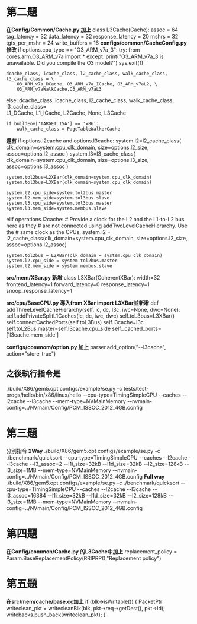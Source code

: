 # 第二題
**在Config/Common/Cache.py 加上**
class L3Cache(Cache):
    assoc = 64
    tag_latency = 32
    data_latency = 32
    response_latency = 20
    mshrs = 32
    tgts_per_mshr = 24
    write_buffers = 16
**configs/common/CacheConfig.py 修改**
if options.cpu_type == "O3_ARM_v7a_3":
    try:
        from cores.arm.O3_ARM_v7a import *
    except:
        print("O3_ARM_v7a_3 is unavailable. Did you compile the O3 model?")
        sys.exit(1)

    dcache_class, icache_class, l2_cache_class, walk_cache_class, l3_cache_class = \
        O3_ARM_v7a_DCache, O3_ARM_v7a_ICache, O3_ARM_v7aL2, \
        O3_ARM_v7aWalkCache,O3_ARM_v7aL3
else:
    dcache_class, icache_class, l2_cache_class, walk_cache_class, l3_cache_class= \
        L1_DCache, L1_ICache, L2Cache, None, L3Cache

    if buildEnv['TARGET_ISA'] == 'x86':
        walk_cache_class = PageTableWalkerCache    
**還有**
if options.l2cache and options.l3cache:
    system.l2=l2_cache_class(
        clk_domain=system.cpu_clk_domain,
        size=options.l2_size,
        assoc=options.l2_assoc
    )
    system.l3=l3_cache_class(
        clk_domain=system.cpu_clk_domain,
        size=options.l3_size,
        assoc=options.l3_assoc
    )

    system.tol2bus=L2XBar(clk_domain=system.cpu_clk_domain)
    system.tol3bus=L3XBar(clk_domain=system.cpu_clk_domain)

    system.l2.cpu_side=system.tol2bus.master
    system.l2.mem_side=system.tol3bus.slave
    system.l3.cpu_side=system.tol3bus.master
    system.l3.mem_side=system.membus.slave

elif operations.l2cache:
    # Provide a clock for the L2 and the L1-to-L2 bus here as they
    # are not connected using addTwoLevelCacheHierarchy. Use the
    # same clock as the CPUs.
    system.l2 = l2_cache_class(clk_domain=system.cpu_clk_domain,
                            size=options.l2_size,
                            assoc=options.l2_assoc)

    system.tol2bus = L2XBar(clk_domain = system.cpu_clk_domain)
    system.l2.cpu_side = system.tol2bus.master
    system.l2.mem_side = system.membus.slave

**src/mem/XBar.py 新增**
class L3XBar(CoherentXBar):
    width=32
    frontend_latency=1
    forward_latency=0
    response_latency=1
    snoop_response_latency=1

**src/cpu/BaseCPU.py 導入from XBar import L3XBar並新增**
def addThreeLevelCacheHierarchy(self, ic, dc, l3c, iwc=None, dwc=None):
    self.addPrivateSplitL1Caches(ic, dc, iwc, dwc)
    self.toL3bus=L3XBar()
    self.connectCachedPorts(self.toL3Bus)
    self.l3cache=l3c
    self.toL2Bus.master=self.l3cache.cpu_side
    self._cached_ports=['l3cache.mem_side']

**configs/commom/option.py 加上**
parser.add_option("--l3cache", action="store_true")

## 之後執行指令是
./build/X86/gem5.opt configs/example/se.py -c tests/test-progs/hello/bin/x86/linux/hello --cpu-type=TimingSimpleCPU --caches --l2cache --l3cache --mem-type=NVMainMemory --nvmain-config=../NVmain/Config/PCM_ISSCC_2012_4GB.config

# 第三題

分別指令
**2Way**
./build/X86/gem5.opt configs/example/se.py -c ./benchmark/quicksort --cpu-type=TimingSimpleCPU --caches --l2cache --l3cache --l3_assoc=2 --l1i_size=32kB --l1d_size=32kB --l2_size=128kB --l3_size=1MB --mem-type=NVMainMemory --nvmain-config=../NVmain/Config/PCM_ISSCC_2012_4GB.config
**Full way**
./build/X86/gem5.opt configs/example/se.py -c ./benchmark/quicksort --cpu-type=TimingSimpleCPU --caches --l2cache --l3cache --l3_assoc=16384 --l1i_size=32kB --l1d_size=32kB --l2_size=128kB --l3_size=1MB --mem-type=NVMainMemory --nvmain-config=../NVmain/Config/PCM_ISSCC_2012_4GB.config

# 第四題
**在Config/common/Cache.py 的L3Cache中加上**
replacement_policy = Param.BaseReplacementPolicy(RRIPRP(),"Replacement policy")

# 第五題
**在src/mem/cache/base.cc加上**
if (blk->isWritable()) {
            PacketPtr writeclean_pkt = writecleanBlk(blk, pkt->req->getDest(), pkt->id);
            writebacks.push_back(writeclean_pkt);
}
